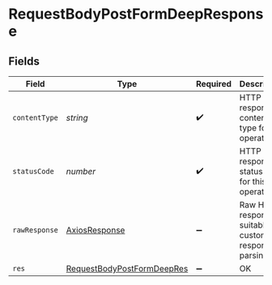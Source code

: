 # RequestBodyPostFormDeepResponse


## Fields

| Field                                                                               | Type                                                                                | Required                                                                            | Description                                                                         |
| ----------------------------------------------------------------------------------- | ----------------------------------------------------------------------------------- | ----------------------------------------------------------------------------------- | ----------------------------------------------------------------------------------- |
| `contentType`                                                                       | *string*                                                                            | :heavy_check_mark:                                                                  | HTTP response content type for this operation                                       |
| `statusCode`                                                                        | *number*                                                                            | :heavy_check_mark:                                                                  | HTTP response status code for this operation                                        |
| `rawResponse`                                                                       | [AxiosResponse](https://axios-http.com/docs/res_schema)                             | :heavy_minus_sign:                                                                  | Raw HTTP response; suitable for custom response parsing                             |
| `res`                                                                               | [RequestBodyPostFormDeepRes](../../models/operations/requestbodypostformdeepres.md) | :heavy_minus_sign:                                                                  | OK                                                                                  |